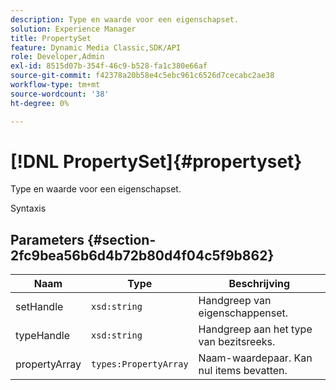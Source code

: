 ```yaml
---
description: Type en waarde voor een eigenschapset.
solution: Experience Manager
title: PropertySet
feature: Dynamic Media Classic,SDK/API
role: Developer,Admin
exl-id: 8515d07b-354f-46c9-b528-fa1c380e66af
source-git-commit: f42378a20b58e4c5ebc961c6526d7cecabc2ae38
workflow-type: tm+mt
source-wordcount: '38'
ht-degree: 0%

---
```


# [!DNL PropertySet]{#propertyset}

Type en waarde voor een eigenschapset.

Syntaxis

## Parameters {#section-2fc9bea56b6d4b72b80d4f04c5f9b862}

| Naam | Type | Beschrijving |
|---|---|---|
| setHandle | `xsd:string` | Handgreep van eigenschappenset. |
| typeHandle | `xsd:string` | Handgreep aan het type van bezitsreeks. |
| propertyArray | `types:PropertyArray` | Naam-waardepaar. Kan nul items bevatten. |
